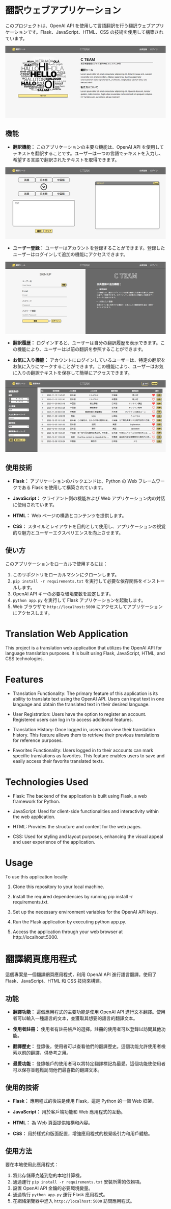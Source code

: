 # 翻訳ウェブアプリケーション

このプロジェクトは、OpenAI API を使用して言語翻訳を行う翻訳ウェブアプリケーションです。Flask、JavaScript、HTML、CSS の技術を使用して構築されています。

![home page](./static/image/index.png)

## 機能

- **翻訳機能：** このアプリケーションの主要な機能は、OpenAI API を使用してテキストを翻訳することです。ユーザーは一つの言語でテキストを入力し、希望する言語で翻訳されたテキストを取得できます。

![translation](./static/image/translatePage.png)
  
- **ユーザー登録：** ユーザーはアカウントを登録することができます。登録したユーザーはログインして追加の機能にアクセスできます。

![sign up](./static/image/signUp.png)
  
- **翻訳履歴：** ログインすると、ユーザーは自分の翻訳履歴を表示できます。この機能により、ユーザーは以前の翻訳を参照することができます。
  
- **お気に入り機能：** アカウントにログインしているユーザーは、特定の翻訳をお気に入りにマークすることができます。この機能により、ユーザーはお気に入りの翻訳テキストを保存して簡単にアクセスできます。

![translation history](./static/image/history.png)
  

## 使用技術

- **Flask：** アプリケーションのバックエンドは、Python の Web フレームワークである Flask を使用して構築されています。
  
- **JavaScript：** クライアント側の機能および Web アプリケーション内の対話に使用されています。
  
- **HTML：** Web ページの構造とコンテンツを提供します。
  
- **CSS：** スタイルとレイアウトを目的として使用し、アプリケーションの視覚的な魅力とユーザーエクスペリエンスを向上させます。
  

## 使い方

このアプリケーションをローカルで使用するには：

1. このリポジトリをローカルマシンにクローンします。
2. `pip install -r requirements.txt` を実行して必要な依存関係をインストールします。
3. OpenAI API キーの必要な環境変数を設定します。
4. `python app.py` を実行して Flask アプリケーションを起動します。
5. Web ブラウザで `http://localhost:5000` にアクセスしてアプリケーションにアクセスします。



# Translation Web Application

This project is a translation web application that utilizes the OpenAI API for language translation purposes. It is built using Flask, JavaScript, HTML, and CSS technologies.

# Features

- Translation Functionality: The primary feature of this application is its ability to translate text using the OpenAI API. Users can input text in one language and obtain the translated text in their desired language.

- User Registration: Users have the option to register an account. Registered users can log in to access additional features.
  
- Translation History: Once logged in, users can view their translation history. This feature allows them to retrieve their previous translations for reference purposes.
  
- Favorites Functionality: Users logged in to their accounts can mark specific translations as favorites. This feature enables users to save and easily access their favorite translated texts.
  

# Technologies Used

- Flask: The backend of the application is built using Flask, a web framework for Python.
  
- JavaScript: Used for client-side functionalities and interactivity within the web application.
  
- HTML: Provides the structure and content for the web pages.
  
- CSS: Used for styling and layout purposes, enhancing the visual appeal and user experience of the application.
  

# Usage

To use this application locally:

1. Clone this repository to your local machine.
  
2. Install the required dependencies by running pip install -r requirements.txt.
  
3. Set up the necessary environment variables for the OpenAI API keys.
  
4. Run the Flask application by executing python app.py.
  
5. Access the application through your web browser at http://localhost:5000.
  



# 翻譯網頁應用程式

這個專案是一個翻譯網頁應用程式，利用 OpenAI API 進行語言翻譯。使用了 Flask、JavaScript、HTML 和 CSS 技術來構建。

## 功能

- **翻譯功能：** 這個應用程式的主要功能是使用 OpenAI API 進行文本翻譯。使用者可以輸入一種語言的文本，並獲取其想要的語言的翻譯文本。
  
- **使用者註冊：** 使用者有註冊帳戶的選擇。註冊的使用者可以登錄以訪問其他功能。
  
- **翻譯歷史：** 登錄後，使用者可以查看他們的翻譯歷史。這個功能允許使用者檢索以前的翻譯，供參考之用。
  
- **最愛功能：** 登錄帳戶的使用者可以將特定翻譯標記為最愛。這個功能使使用者可以保存並輕鬆訪問他們最喜歡的翻譯文本。
  

## 使用的技術

- **Flask：** 應用程式的後端是使用 Flask，這是 Python 的一個 Web 框架。
  
- **JavaScript：** 用於客戶端功能和 Web 應用程式的互動。
  
- **HTML：** 為 Web 頁面提供結構和內容。
  
- **CSS：** 用於樣式和版面配置，增強應用程式的視覺吸引力和用戶體驗。
  

## 使用方法

要在本地使用此應用程式：

1. 將此存儲庫克隆到您的本地計算機。
2. 通過運行 `pip install -r requirements.txt` 安裝所需的依賴項。
3. 設置 OpenAI API 金鑰的必要環境變量。
4. 通過執行 `python app.py` 運行 Flask 應用程式。
5. 在網絡瀏覽器中進入 `http://localhost:5000` 訪問應用程式。